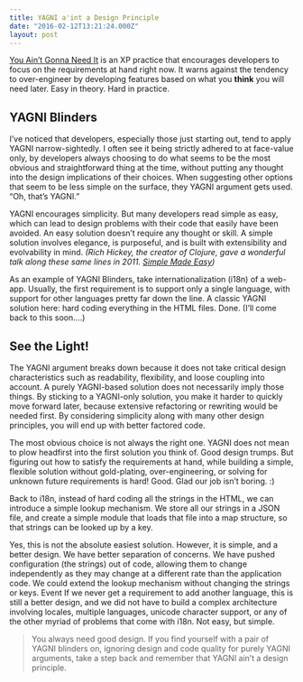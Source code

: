 ```yaml
---
title: YAGNI a'int a Design Principle
date: "2016-02-12T13:21:24.000Z"
layout: post
---
```


[You Ain’t Gonna Need It](http://c2.com/cgi/wiki?YouArentGonnaNeedIt) is an XP practice that
encourages developers to focus on the requirements at hand right now. It warns against the tendency
to over-engineer by developing features based on what you **think** you will need later. Easy in
theory. Hard in practice.

## YAGNI Blinders

I’ve noticed that developers, especially those just starting out, tend to apply YAGNI
narrow-sightedly. I often see it being strictly adhered to at face-value only, by developers always
choosing to do what seems to be the most obvious and straightforward thing at the time, without
putting any thought into the design implications of their choices. When suggesting other options
that seem to be less simple on the surface, they YAGNI argument gets used. “Oh, that’s YAGNI.”

<!-- more -->

YAGNI encourages simplicity. But many developers read simple as easy, which can lead to design
problems with their code that easily have been avoided. An easy solution doesn’t require any thought
or skill. A simple solution involves elegance, is purposeful, and is built with extensibility and
evolvability in mind. _(Rich Hickey, the creator of Clojure, gave a wonderful talk along these same
lines in 2011. [Simple Made Easy](http://www.infoq.com/presentations/Simple-Made-Easy))_

As an example of YAGNI Blinders, take internationalization (i18n) of a web-app. Usually, the first
requirement is to support only a single language, with support for other languages pretty far down
the line. A classic YAGNI solution here: hard coding everything in the HTML files. Done. (I’ll come
back to this soon….)

## See the Light!

The YAGNI argument breaks down because it does not take critical design characteristics such as
readability, flexibility, and loose coupling into account. A purely YAGNI-based solution does not
necessarily imply those things. By sticking to a YAGNI-only solution, you make it harder to quickly
move forward later, because extensive refactoring or rewriting would be needed first. By considering
simplicity along with many other design principles, you will end up with better factored code.

The most obvious choice is not always the right one. YAGNI does not mean to plow headfirst into the
first solution you think of. Good design trumps. But figuring out how to satisfy the requirements at
hand, while building a simple, flexible solution without gold-plating, over-engineering, or solving
for unknown future requirements is hard! Good. Glad our job isn’t boring. :)

Back to i18n, instead of hard coding all the strings in the HTML, we can introduce a simple lookup
mechanism. We store all our strings in a JSON file, and create a simple module that loads that file
into a map structure, so that strings can be looked up by a key.

Yes, this is not the absolute easiest solution. However, it is simple, and a better design. We have
better separation of concerns. We have pushed configuration (the strings) out of code, allowing them
to change independently as they may change at a different rate than the application code. We could
extend the lookup mechanism without changing the strings or keys. Event If we never get a
requirement to add another language, this is still a better design, and we did not have to build a
complex architecture involving locales, multiple languages, unicode character support, or any of the
other myriad of problems that come with i18n. Not easy, but simple.

> You always need good design. If you find yourself with a pair of YAGNI blinders on, ignoring
> design and code quality for purely YAGNI arguments, take a step back and remember that YAGNI ain’t
> a design principle.
